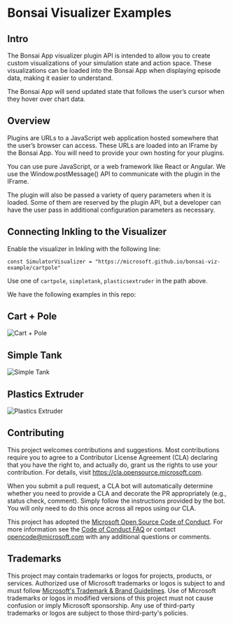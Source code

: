 # Bonsai Visualizer Examples

## Intro

The Bonsai App visualizer plugin API is intended to allow you to create
custom visualizations of your simulation state and action space. These
visualizations can be loaded into the Bonsai App when displaying episode
data, making it easier to understand.

The Bonsai App will send updated state that follows the user’s cursor
when they hover over chart data.

## Overview

Plugins are URLs to a JavaScript web application hosted somewhere that
the user’s browser can access. These URLs are loaded into an IFrame by
the Bonsai App. You will need to provide your own hosting for your
plugins.

You can use pure JavaScript, or a web framework like React or Angular.
We use the Window.postMessage() API to communicate with the plugin in
the IFrame.

The plugin will also be passed a variety of query parameters when it is
loaded. Some of them are reserved by the plugin API, but a developer can
have the user pass in additional configuration parameters as necessary.

## Connecting Inkling to the Visualizer

Enable the visualizer in Inkling with the following line:

```
const SimulatorVisualizer = "https://microsoft.github.io/bonsai-viz-example/cartpole"
```

Use one of `cartpole`, `simpletank`, `plasticsextruder` in the path
above.

We have the following examples in this repo:

## Cart + Pole

![Cart + Pole](cartpole/ExampleViz.png "A cart+pole system.")

## Simple Tank

![Simple Tank](simpletank/ExampleViz.png "A basic tank filling controller.")

## Plastics Extruder

![Plastics Extruder](plasticsextruder/ExampleViz.png "An industrial extruder.")

## Contributing

This project welcomes contributions and suggestions. Most contributions require you to agree to a
Contributor License Agreement (CLA) declaring that you have the right to, and actually do, grant us
the rights to use your contribution. For details, visit https://cla.opensource.microsoft.com.

When you submit a pull request, a CLA bot will automatically determine whether you need to provide
a CLA and decorate the PR appropriately (e.g., status check, comment). Simply follow the instructions
provided by the bot. You will only need to do this once across all repos using our CLA.

This project has adopted the [Microsoft Open Source Code of Conduct](https://opensource.microsoft.com/codeofconduct/).
For more information see the [Code of Conduct FAQ](https://opensource.microsoft.com/codeofconduct/faq/) or
contact [opencode@microsoft.com](mailto:opencode@microsoft.com) with any additional questions or comments.

## Trademarks

This project may contain trademarks or logos for projects, products, or services. Authorized use of Microsoft
trademarks or logos is subject to and must follow
[Microsoft's Trademark & Brand Guidelines](https://www.microsoft.com/en-us/legal/intellectualproperty/trademarks/usage/general).
Use of Microsoft trademarks or logos in modified versions of this project must not cause confusion or imply Microsoft sponsorship.
Any use of third-party trademarks or logos are subject to those third-party's policies.
